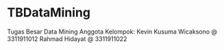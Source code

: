# TBDataMining
Tugas Besar Data Mining
Anggota Kelompok:
Kevin Kusuma Wicaksono @ 3311911012
Rahmad Hidayat @ 3311911022
